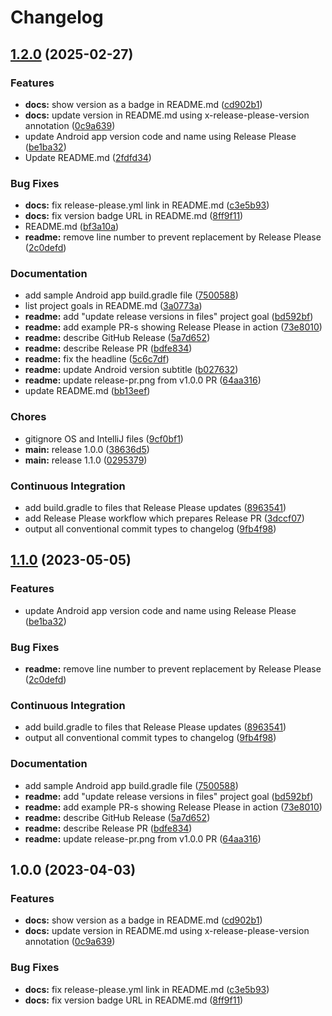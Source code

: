 # Changelog

## [1.2.0](https://github.com/cheney-yan-ifl/release-please-playground/compare/v1.1.0...v1.2.0) (2025-02-27)


### Features

* **docs:** show version as a badge in README.md ([cd902b1](https://github.com/cheney-yan-ifl/release-please-playground/commit/cd902b1204cff0e8a0bb045aeeaf16d0ef5f7da1))
* **docs:** update version in README.md using x-release-please-version annotation ([0c9a639](https://github.com/cheney-yan-ifl/release-please-playground/commit/0c9a6391780a186b0ac0e84c43069de6b65d7941))
* update Android app version code and name using Release Please ([be1ba32](https://github.com/cheney-yan-ifl/release-please-playground/commit/be1ba321cdf39a9a594c689390fd4096f7914295))
* Update README.md ([2fdfd34](https://github.com/cheney-yan-ifl/release-please-playground/commit/2fdfd341146941815d6c16ed13951b2dc52c0239))


### Bug Fixes

* **docs:** fix release-please.yml link in README.md ([c3e5b93](https://github.com/cheney-yan-ifl/release-please-playground/commit/c3e5b935f1898b6d03b00b2af84a176d6c84d55f))
* **docs:** fix version badge URL in README.md ([8ff9f11](https://github.com/cheney-yan-ifl/release-please-playground/commit/8ff9f119672342dd7bd0a426662535caaca9dc72))
* README.md ([bf3a10a](https://github.com/cheney-yan-ifl/release-please-playground/commit/bf3a10a06c630002fdb0ef1456510f67af15c6c7))
* **readme:** remove line number to prevent replacement by Release Please ([2c0defd](https://github.com/cheney-yan-ifl/release-please-playground/commit/2c0defd90172c095ade8e8e2bbe3bcf123861ae4))


### Documentation

* add sample Android app build.gradle file ([7500588](https://github.com/cheney-yan-ifl/release-please-playground/commit/7500588ae9aa54901160a894437f7e2a42982677))
* list project goals in README.md ([3a0773a](https://github.com/cheney-yan-ifl/release-please-playground/commit/3a0773a607bb970358bd678a5536e6696906bb09))
* **readme:** add "update release versions in files" project goal ([bd592bf](https://github.com/cheney-yan-ifl/release-please-playground/commit/bd592bfb0b54c61a4027ca9d01bc3b7f2ba727e4))
* **readme:** add example PR-s showing Release Please in action ([73e8010](https://github.com/cheney-yan-ifl/release-please-playground/commit/73e80109d606146e356ad56859a3678559006145))
* **readme:** describe GitHub Release ([5a7d652](https://github.com/cheney-yan-ifl/release-please-playground/commit/5a7d65210f4e18bfbb9da240c13eb3c58ee221ff))
* **readme:** describe Release PR ([bdfe834](https://github.com/cheney-yan-ifl/release-please-playground/commit/bdfe834b8c095ebb9907ac61bdcca1495551058f))
* **readme:** fix the headline ([5c6c7df](https://github.com/cheney-yan-ifl/release-please-playground/commit/5c6c7df2f94784c579013d01bc8e2d503a3b5fdd))
* **readme:** update Android version subtitle ([b027632](https://github.com/cheney-yan-ifl/release-please-playground/commit/b0276321262cabf17efb81481fc0b9c98e571272))
* **readme:** update release-pr.png from v1.0.0 PR ([64aa316](https://github.com/cheney-yan-ifl/release-please-playground/commit/64aa316c88216409fee05c4aa1f5ab9fdb695945))
* update README.md ([bb13eef](https://github.com/cheney-yan-ifl/release-please-playground/commit/bb13eef48c5c342c75df2ffeabf6b212ba683464))


### Chores

* gitignore OS and IntelliJ files ([9cf0bf1](https://github.com/cheney-yan-ifl/release-please-playground/commit/9cf0bf17554817a8b1a2692f357965907e357390))
* **main:** release 1.0.0 ([38636d5](https://github.com/cheney-yan-ifl/release-please-playground/commit/38636d5b610a94473ddb2325fa32b06e6e94b524))
* **main:** release 1.1.0 ([0295379](https://github.com/cheney-yan-ifl/release-please-playground/commit/02953794252328fe524cfe1c7a44ec26293619cb))


### Continuous Integration

* add build.gradle to files that Release Please updates ([8963541](https://github.com/cheney-yan-ifl/release-please-playground/commit/8963541c4ab169f854093d51c2f78edd164070db))
* add Release Please workflow which prepares Release PR ([3dccf07](https://github.com/cheney-yan-ifl/release-please-playground/commit/3dccf07a8485e9e252db9de57c57b7c3571e6f54))
* output all conventional commit types to changelog ([9fb4f98](https://github.com/cheney-yan-ifl/release-please-playground/commit/9fb4f98ede4edeb28bb7ce6c9c1c1dca17513207))

## [1.1.0](https://github.com/digrec/release-please-playground/compare/v1.0.0...v1.1.0) (2023-05-05)


### Features

* update Android app version code and name using Release Please ([be1ba32](https://github.com/digrec/release-please-playground/commit/be1ba321cdf39a9a594c689390fd4096f7914295))


### Bug Fixes

* **readme:** remove line number to prevent replacement by Release Please ([2c0defd](https://github.com/digrec/release-please-playground/commit/2c0defd90172c095ade8e8e2bbe3bcf123861ae4))


### Continuous Integration

* add build.gradle to files that Release Please updates ([8963541](https://github.com/digrec/release-please-playground/commit/8963541c4ab169f854093d51c2f78edd164070db))
* output all conventional commit types to changelog ([9fb4f98](https://github.com/digrec/release-please-playground/commit/9fb4f98ede4edeb28bb7ce6c9c1c1dca17513207))


### Documentation

* add sample Android app build.gradle file ([7500588](https://github.com/digrec/release-please-playground/commit/7500588ae9aa54901160a894437f7e2a42982677))
* **readme:** add "update release versions in files" project goal ([bd592bf](https://github.com/digrec/release-please-playground/commit/bd592bfb0b54c61a4027ca9d01bc3b7f2ba727e4))
* **readme:** add example PR-s showing Release Please in action ([73e8010](https://github.com/digrec/release-please-playground/commit/73e80109d606146e356ad56859a3678559006145))
* **readme:** describe GitHub Release ([5a7d652](https://github.com/digrec/release-please-playground/commit/5a7d65210f4e18bfbb9da240c13eb3c58ee221ff))
* **readme:** describe Release PR ([bdfe834](https://github.com/digrec/release-please-playground/commit/bdfe834b8c095ebb9907ac61bdcca1495551058f))
* **readme:** update release-pr.png from v1.0.0 PR ([64aa316](https://github.com/digrec/release-please-playground/commit/64aa316c88216409fee05c4aa1f5ab9fdb695945))

## 1.0.0 (2023-04-03)


### Features

* **docs:** show version as a badge in README.md ([cd902b1](https://github.com/digrec/release-please-playground/commit/cd902b1204cff0e8a0bb045aeeaf16d0ef5f7da1))
* **docs:** update version in README.md using x-release-please-version annotation ([0c9a639](https://github.com/digrec/release-please-playground/commit/0c9a6391780a186b0ac0e84c43069de6b65d7941))


### Bug Fixes

* **docs:** fix release-please.yml link in README.md ([c3e5b93](https://github.com/digrec/release-please-playground/commit/c3e5b935f1898b6d03b00b2af84a176d6c84d55f))
* **docs:** fix version badge URL in README.md ([8ff9f11](https://github.com/digrec/release-please-playground/commit/8ff9f119672342dd7bd0a426662535caaca9dc72))
